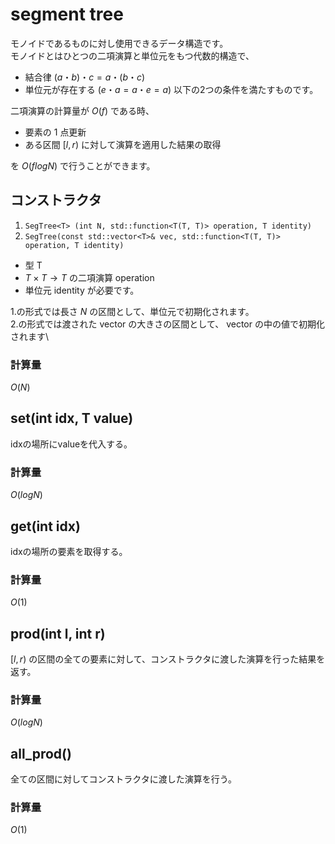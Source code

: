 # segment tree

モノイドであるものに対し使用できるデータ構造です。\
モノイドとはひとつの二項演算と単位元をもつ代数的構造で、
- 結合律 $(a ・ b) ・ c = a ・ (b ・ c)$
- 単位元が存在する ($e ・ a = a ・ e = a$)
以下の2つの条件を満たすものです。

二項演算の計算量が $O(f)$ である時、
- 要素の $1$ 点更新
- ある区間 $[l, r)$ に対して演算を適用した結果の取得

を $O(flogN)$ で行うことができます。


## コンストラクタ
1. `SegTree<T> (int N, std::function<T(T, T)> operation, T identity)`
2. `SegTree(const std::vector<T>& vec, std::function<T(T, T)> operation, T identity)`

- 型 T
- $T \times T \to T$ の二項演算 operation
- 単位元 identity
が必要です。

1.の形式では長さ $N$ の区間として、単位元で初期化されます。\
2.の形式では渡された vector の大きさの区間として、 vector の中の値で初期化されます\

### 計算量
$O(N)$




## set(int idx, T value)
idxの場所にvalueを代入する。
### 計算量
$O(logN)$

## get(int idx)
idxの場所の要素を取得する。
### 計算量
$O(1)$

## prod(int l, int r)
$[l, r)$ の区間の全ての要素に対して、コンストラクタに渡した演算を行った結果を返す。
### 計算量
$O(logN)$

## all_prod()
全ての区間に対してコンストラクタに渡した演算を行う。
### 計算量
$O(1)$